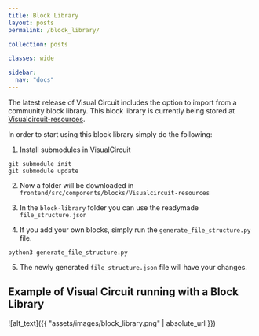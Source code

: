 ```yaml
---
title: Block Library
layout: posts
permalink: /block_library/

collection: posts

classes: wide

sidebar:
  nav: "docs"
---
```


The latest release of Visual Circuit includes the option to import from a community block library. This block library is currently being stored at [Visualcircuit-resources](https://github.com/JdeRobot/VisualCircuit-resources).

In order to start using this block library simply do the following:
1. Install submodules in VisualCircuit
```
git submodule init
git submodule update
```

2. Now a folder will be downloaded in `frontend/src/components/blocks/Visualcircuit-resources`

3. In the `block-library` folder you can use the readymade `file_structure.json`

4. If you add your own blocks, simply run the `generate_file_structure.py` file.
```
python3 generate_file_structure.py
```

5. The newly generated `file_structure.json` file will have your changes.

## Example of Visual Circuit running with a Block Library

![alt_text]({{ "assets/images/block_library.png" | absolute_url }})